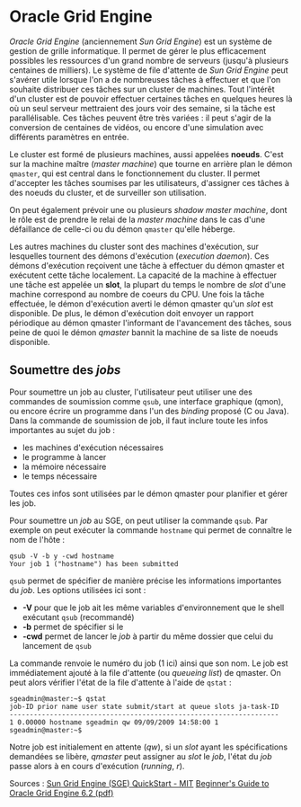 # Oracle Grid Engine
*Oracle Grid Engine* (anciennement *Sun Grid Engine*) est un système de gestion de grille informatique. Il permet de gérer le plus efficacement possibles les ressources d'un grand nombre de serveurs (jusqu'à plusieurs centaines de milliers).
Le système de file d'attente de *Sun Grid Engine* peut s'avérer utile lorsque l'on a de nombreuses tâches à effectuer et que l'on souhaite distribuer ces tâches sur un cluster de machines. Tout l'intérêt d'un cluster est de pouvoir effectuer certaines tâches en quelques heures là où un seul serveur mettraient des jours voir des semaine, si la tâche est parallélisable. Ces tâches peuvent être très variées : il peut s'agir de la conversion de centaines de vidéos, ou encore d'une simulation avec différents paramètres en entrée.


Le cluster est formé de plusieurs machines, aussi appelées **noeuds**.
C'est sur la machine maître (*master machine*) que tourne en arrière plan le démon `qmaster`, qui est central dans le fonctionnement du cluster. Il permet d'accepter les tâches soumises par les utilisateurs, d'assigner ces tâches à des noeuds du cluster, et de surveiller son utilisation.

On peut également prévoir une ou plusieurs *shadow master machine*, dont le rôle est de prendre le relai de la *master machine* dans le cas d'une défaillance de celle-ci ou du démon `qmaster` qu'elle héberge.

Les autres machines du cluster sont des machines d'exécution, sur lesquelles tournent des démons d'exécution (*execution daemon*). Ces démons d'exécution reçoivent une tâche à effectuer du démon qmaster et exécutent cette tâche localement. La capacité de la machine à effectuer une tâche est appelée un **slot**, la plupart du temps le nombre de *slot* d'une machine correspond au nombre de coeurs du CPU. Une fois la tâche effectuée, le démon d'exécution averti le démon qmaster qu'un *slot* est disponible. De plus, le démon d'exécution doit envoyer un rapport périodique au démon qmaster l'informant de l'avancement des tâches, sous peine de quoi le démon *qmaster* bannit la machine de sa liste de noeuds disponible.


## Soumettre des *jobs*

Pour soumettre un job au cluster, l'utilisateur peut utiliser une des commandes de soumission comme `qsub`,  une interface graphique (qmon), ou encore écrire un programme dans l'un des *binding* proposé (C ou Java).
Dans la commande de soumission de job, il faut inclure toute les infos importantes au sujet du job :
- les machines d'exécution nécessaires
- le programme à lancer
- la mémoire nécessaire
- le temps nécessaire

Toutes ces infos sont utilisées par le démon qmaster pour planifier et gérer les job.

Pour soumettre un *job* au SGE, on peut utiliser la commande `qsub`. Par exemple on peut exécuter la commande `hostname` qui permet de connaître le nom de l'hôte :

    qsub -V -b y -cwd hostname
    Your job 1 ("hostname") has been submitted

`qsub` permet de spécifier de manière précise les informations importantes du *job*. Les options utilisées ici sont :

- **-V** pour que le job ait les même variables d'environnement que le shell exécutant `qsub` (recommandé)
- **-b** permet de spécifier si le 
- **-cwd** permet de lancer le *job* à partir du même dossier que celui du lancement de `qsub`

La commande renvoie le numéro du job (1 ici) ainsi que son nom. Le job est immédiatement ajouté à la file d'attente (ou *queueing list*) de qmaster.
On peut alors vérifier l'état de la file d'attente à l'aide de `qstat` :

    sgeadmin@master:~$ qstat
    job-ID prior name user state submit/start at queue slots ja-task-ID
    -------------------------------------------------------------------
    1 0.00000 hostname sgeadmin qw 09/09/2009 14:58:00 1
    sgeadmin@master:~$
   
Notre job est initialement en attente (*qw*), si un *slot* ayant les spécifications demandées se libère, *qmaster* peut assigner au *slot* le *job*, l'état du *job* passe alors à en cours d'exécution (*running*, *r*).

 
Sources :
[Sun Grid Engine (SGE) QuickStart - MIT](http://star.mit.edu/cluster/docs/0.93.3/guides/sge.html)
[Beginner's Guide to Oracle Grid Engine 6.2 (pdf)](http://www.oracle.com/technetwork/oem/host-server-mgmt/twp-gridengine-beginner-167116.pdf)